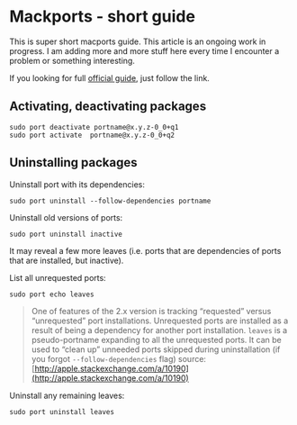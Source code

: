 # Mackports - short guide

This is super short macports guide. This article is an ongoing work in progress. I am adding more and
more stuff here every time I encounter a problem or something interesting.

If you looking for full [official guide](https://guide.macports.org), just follow the link.

## Activating, deactivating packages

<!-- http://stackoverflow.com/questions/4231228/macports-setting-an-install-as-active -->
```
sudo port deactivate portname@x.y.z-0_0+q1
sudo port activate  portname@x.y.z-0_0+q2
```

## Uninstalling packages

<!-- https://guide.macports.org/#using.port.uninstall -->
<!-- http://apple.stackexchange.com/a/10190 -->

Uninstall port with its dependencies:

```
sudo port uninstall --follow-dependencies portname
```

Uninstall old versions of ports:
```
sudo port uninstall inactive
```
It may reveal a few more leaves (i.e. ports that are dependencies of ports that are installed, but inactive).

List all unrequested ports:
```
sudo port echo leaves
```

> One of features of the 2.x version is tracking “requested” versus “unrequested” port installations. Unrequested ports are installed as a result of being a dependency for another port installation.
> `leaves` is a pseudo-portname expanding to all the unrequested ports. It can be used to “clean up” unneeded ports skipped during uninstallation (if you forgot `--follow-dependencies` flag)
> source: [http://apple.stackexchange.com/a/10190](http://apple.stackexchange.com/a/10190)

Uninstall any remaining leaves:
```
sudo port uninstall leaves
```
